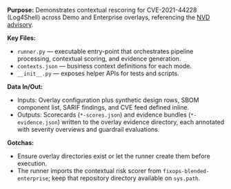 **Purpose:** Demonstrates contextual rescoring for CVE-2021-44228 (Log4Shell) across Demo and Enterprise overlays, referencing the [NVD advisory](https://nvd.nist.gov/vuln/detail/CVE-2021-44228).

**Key Files:**
- `runner.py` — executable entry-point that orchestrates pipeline processing, contextual scoring, and evidence generation.
- `contexts.json` — business context definitions for each mode.
- `__init__.py` — exposes helper APIs for tests and scripts.

**Data In/Out:**
- Inputs: Overlay configuration plus synthetic design rows, SBOM component list, SARIF findings, and CVE feed defined inline.
- Outputs: Scorecards (`*-scores.json`) and evidence bundles (`*-evidence.json`) written to the overlay evidence directory, each annotated with severity overviews and guardrail evaluations.

**Gotchas:**
- Ensure overlay directories exist or let the runner create them before execution.
- The runner imports the contextual risk scorer from `fixops-blended-enterprise`; keep that repository directory available on `sys.path`.
